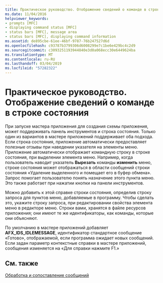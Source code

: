 ```yaml
---
title: Практическое руководство. Отображение сведений о команде в строке состояния
ms.date: 11/04/2016
helpviewer_keywords:
- prompts [MFC]
- displaying command status [MFC]
- status bars [MFC], message area
- status bars [MFC], displaying command information
ms.assetid: de895cbe-61ee-46bf-9787-76b247527d6d
ms.openlocfilehash: c93787b3799306d6008299e7c1be6e429bc4c2d9
ms.sourcegitcommit: c3093251193944840e3d0a068ecc30e6449624ba
ms.translationtype: MT
ms.contentlocale: ru-RU
ms.lasthandoff: 03/04/2019
ms.locfileid: "57282322"
---
```

# <a name="how-to-display-command-information-in-the-status-bar"></a>Практическое руководство. Отображение сведений о команде в строке состояния

При запуске мастера приложения для создания схемы приложения, может поддерживать панель инструментов и строка состояния. Только один из вариантов в мастере приложений поддерживает оба подхода. Если строка состояния, приложение автоматически предоставляет полезные отзывы при наведении указателя на элементы меню. Приложение автоматически отображает командную строку в строке состояния, при выделении элемента меню. Например, когда пользователь наводит указатель **Вырезать** команды **изменить** меню, строке состояния может отображаться в области сообщений строки состояния «Удаление выделенного и помещает его в буфер обмена». Запрос помогает пользователю понять назначение этого пункта меню. Это также работает при нажатии кнопки на панели инструментов.

Можно добавить к этой справке строки состояния, определив строку запроса для пунктов меню, добавляемые в программу. Чтобы сделать это, укажите строку запроса, при редактировании свойства элемента меню в редакторе меню. Строки вами, хранятся в файле ресурсов приложения; они имеют те же идентификаторы, как команды, которые они объясняют.

По умолчанию в мастере приложений добавляет **AFX_IDS_IDLEMESSAGE**, идентификатор стандартное сообщение «Готово», отображаемой, если программа ожидает новых сообщений. Если задан параметр контекстные справки в мастере приложений, сообщения изменяется на «Для справки нажмите F1.»

## <a name="see-also"></a>См. также

[Обработка и сопоставление сообщений](../mfc/message-handling-and-mapping.md)
